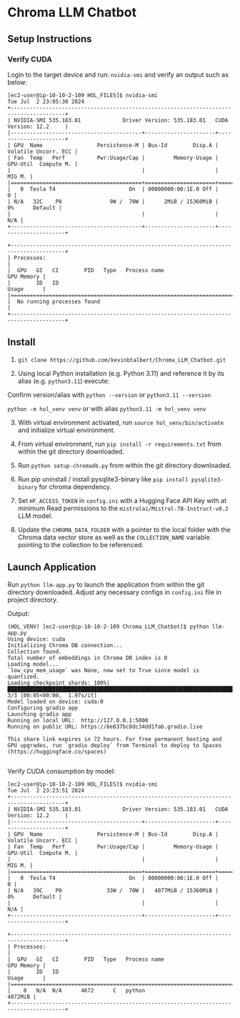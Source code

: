 # Chroma LLM Chatbot

## Setup Instructions

### Verify CUDA 
Login to the target device and run: `nvidia-smi` and verify an output such as below:

```
[ec2-user@ip-10-10-2-109 HOL_FILES]$ nvidia-smi
Tue Jul  2 23:05:30 2024       
+---------------------------------------------------------------------------------------+
| NVIDIA-SMI 535.183.01             Driver Version: 535.183.01   CUDA Version: 12.2     |
|-----------------------------------------+----------------------+----------------------+
| GPU  Name                 Persistence-M | Bus-Id        Disp.A | Volatile Uncorr. ECC |
| Fan  Temp   Perf          Pwr:Usage/Cap |         Memory-Usage | GPU-Util  Compute M. |
|                                         |                      |               MIG M. |
|=========================================+======================+======================|
|   0  Tesla T4                       On  | 00000000:00:1E.0 Off |                    0 |
| N/A   32C    P8               9W /  70W |      2MiB / 15360MiB |      0%      Default |
|                                         |                      |                  N/A |
+-----------------------------------------+----------------------+----------------------+
                                                                                         
+---------------------------------------------------------------------------------------+
| Processes:                                                                            |
|  GPU   GI   CI        PID   Type   Process name                            GPU Memory |
|        ID   ID                                                             Usage      |
|=======================================================================================|
|  No running processes found                                                           |
+---------------------------------------------------------------------------------------+
```

## Install

1. `git clone https://github.com/kevinbtalbert/Chroma_LLM_Chatbot.git`

2. Using local Python installation (e.g. Python 3.11) and reference it by its alias (e.g. `python3.11`) execute:

Confirm version/alias with `python --version` or `python3.11 --version`

`python -m hol_venv venv` or with alias `python3.11 -m hol_venv venv`

3. With virtual environment activated, run `source hol_venv/bin/activate` and initialize virtual environment.

4. From virtual environment, run `pip install -r requirements.txt` from within the git directory downloaded.

5. Run `python setup-chromadb.py` from within the git directory downloaded.

6. Run pip uninstall / install pysqlite3-binary like `pip install pysqlite3-binary` for chroma dependency.

7. Set `HF_ACCESS_TOKEN` in `config.ini` with a Hugging Face API Key with at minimum Read permissions to the `mistralai/Mistral-7B-Instruct-v0.2` LLM model.

8. Update the `CHROMA_DATA_FOLDER` with a pointer to the local folder with the Chroma data vector store as well as the `COLLECTION_NAME` variable pointing to the collection to be referenced.

## Launch Application

Run `python llm-app.py` to launch the application from within the git directory downloaded. Adjust any necessary configs in `config.ini` file in project directory.

Output:

```
(HOL_VENV) [ec2-user@ip-10-10-2-109 Chroma_LLM_Chatbot]$ python llm-app.py 
Using device: cuda
Initializing Chroma DB connection...
Collection found.
Total number of embeddings in Chroma DB index is 0
Loading model...
`low_cpu_mem_usage` was None, now set to True since model is quantized.
Loading checkpoint shards: 100%|██████████████████████████████████████████████████████████████████████████████████████████████████████████████████████████████████████████| 3/3 [00:05<00:00,  1.97s/it]
Model loaded on device: cuda:0
Configuring gradio app
Launching gradio app
Running on local URL:  http://127.0.0.1:5000
Running on public URL: https://6e637bc8dc34dd1fab.gradio.live

This share link expires in 72 hours. For free permanent hosting and GPU upgrades, run `gradio deploy` from Terminal to deploy to Spaces (https://huggingface.co/spaces)


```


Verify CUDA consumption by model:

```
[ec2-user@ip-10-10-2-109 HOL_FILES]$ nvidia-smi
Tue Jul  2 23:23:51 2024       
+---------------------------------------------------------------------------------------+
| NVIDIA-SMI 535.183.01             Driver Version: 535.183.01   CUDA Version: 12.2     |
|-----------------------------------------+----------------------+----------------------+
| GPU  Name                 Persistence-M | Bus-Id        Disp.A | Volatile Uncorr. ECC |
| Fan  Temp   Perf          Pwr:Usage/Cap |         Memory-Usage | GPU-Util  Compute M. |
|                                         |                      |               MIG M. |
|=========================================+======================+======================|
|   0  Tesla T4                       On  | 00000000:00:1E.0 Off |                    0 |
| N/A   39C    P0              33W /  70W |   4077MiB / 15360MiB |      0%      Default |
|                                         |                      |                  N/A |
+-----------------------------------------+----------------------+----------------------+
                                                                                         
+---------------------------------------------------------------------------------------+
| Processes:                                                                            |
|  GPU   GI   CI        PID   Type   Process name                            GPU Memory |
|        ID   ID                                                             Usage      |
|=======================================================================================|
|    0   N/A  N/A      4672      C   python                                     4072MiB |
+---------------------------------------------------------------------------------------+
```
